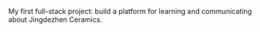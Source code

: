 My first full-stack project: build a platform for learning and communicating about Jingdezhen Ceramics.
